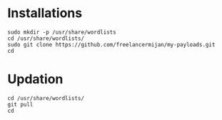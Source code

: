 # Installations
```
sudo mkdir -p /usr/share/wordlists
cd /usr/share/wordlists/
sudo git clone https://github.com/freelancermijan/my-payloads.git
cd
```
# Updation
```
cd /usr/share/wordlists/
git pull
cd
```
